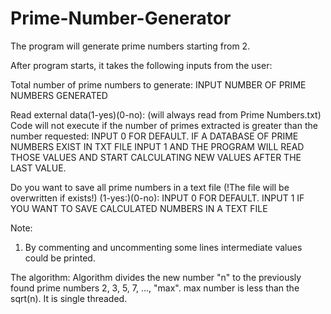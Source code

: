 # Prime-Number-Generator

The program will generate prime numbers starting from 2.

After program starts, it takes the following inputs from the user:

Total number of prime numbers to generate: 
INPUT NUMBER OF PRIME NUMBERS GENERATED

Read external data(1-yes)(0-no): (will always read from Prime Numbers.txt)
Code will not execute if the number of primes extracted is greater than the number requested: 
INPUT 0 FOR DEFAULT. IF A DATABASE OF PRIME NUMBERS EXIST IN TXT FILE INPUT 1 AND THE PROGRAM WILL READ THOSE VALUES AND START CALCULATING NEW VALUES AFTER THE LAST VALUE.

Do you want to save all prime numbers in a text file (!The file will be overwritten if exists!) (1-yes:)(0-no):
INPUT 0 FOR DEFAULT. INPUT 1 IF YOU WANT TO SAVE CALCULATED NUMBERS IN A TEXT FILE


Note:
1) By commenting and uncommenting some lines intermediate values could be printed.

The algorithm:
Algorithm divides the new number "n" to the previously found prime numbers 2, 3, 5, 7, ..., "max". max number is less than the sqrt(n). It is single threaded.